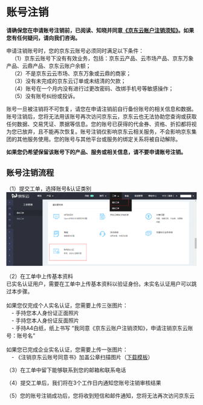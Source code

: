 # 账号注销
**请确保您在申请账号注销前，已阅读、知晓并同意[《京东云账户注销须知》](https://docs.jdcloud.com/platform-agreement/privacy-policy)。如果您有任何疑问，请向我们咨询。**

申请注销账号时，您的京东云账号必须同时满足以下条件：</br>
&emsp;（1）京东云账号下没有有效业务，包括：京东云产品、云市场产品、京东万象产品、云鼎产品、京东云账户余额；</br>
&emsp;（2）不是京东云云市场、京东万象或云鼎的商家；</br>
&emsp;（3）没有未完成的京东云订单或未结清的欠款；</br>
&emsp;（4）账号在一个月内没有进行过更改密码、改绑手机号等敏感操作；</br>
&emsp;（5）没有账号纠纷或投诉。</br>

账号一旦被注销将不可恢复，请您在申请注销前自行备份账号的相关信息和数据。账号注销后，您将无法用该账号再次访问京东云，京东云也无法协助您查询或获取任何数据、交易凭证、票据等信息。您的账号已获得的代金券、资格、折扣都将视为您已放弃，且不能再次恢复。账号注销仅影响京东云相关服务，不会影响京东集团的其他服务使用。您的账号与其他平台或服务的绑定关系将被自动解除。

**如果您仍希望保留该账号下的产品、服务或相关信息，请不要申请账号注销。**

## 账号注销流程
（1）提交工单，选择账号&认证类别</br>
![](../../../image/User/Account%20Management/Account%20Revocation/账号注销1.png)

（2）在工单中上传基本资料</br>
已实名认证用户，需要在工单中上传基本资料以验证身份。未实名认证用户可以跳过本步骤。</br></br>
如果您仅完成个人实名认证，您需要上传三张图片：</br>
&emsp;- 手持您本人身份证正面照片</br>
&emsp;- 手持您本人身份证反面照片</br>
&emsp;- 手持A4白纸，纸上书写 “我同意《京东云账户注销须知》，申请注销京东云账号：账号名”</br></br>
如果您已完成企业实名认证，您需要上传一张图片：</br>
&emsp;- 《注销京东云账号同意书》加盖公章扫描图片（[下载模板]()）

（3）在工单中留下能够联系到您的邮箱和联系电话

（4）提交工单后，我们将在3个工作日内通知您账号注销审核结果

（5）您的账号注销成功后，您将收到短信和邮件通知，您将无法再次访问京东云


